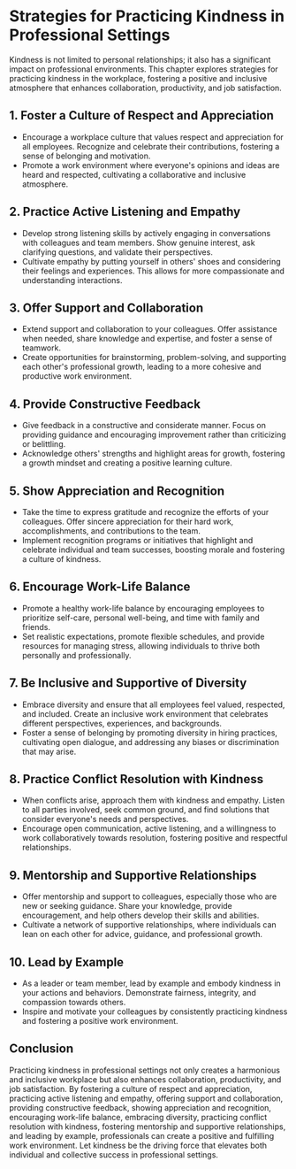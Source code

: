 Strategies for Practicing Kindness in Professional Settings
=======================================================================

Kindness is not limited to personal relationships; it also has a significant impact on professional environments. This chapter explores strategies for practicing kindness in the workplace, fostering a positive and inclusive atmosphere that enhances collaboration, productivity, and job satisfaction.

1\. Foster a Culture of Respect and Appreciation
-----------------------------------------------

* Encourage a workplace culture that values respect and appreciation for all employees. Recognize and celebrate their contributions, fostering a sense of belonging and motivation.
* Promote a work environment where everyone's opinions and ideas are heard and respected, cultivating a collaborative and inclusive atmosphere.

2\. Practice Active Listening and Empathy
----------------------------------------

* Develop strong listening skills by actively engaging in conversations with colleagues and team members. Show genuine interest, ask clarifying questions, and validate their perspectives.
* Cultivate empathy by putting yourself in others' shoes and considering their feelings and experiences. This allows for more compassionate and understanding interactions.

3\. Offer Support and Collaboration
----------------------------------

* Extend support and collaboration to your colleagues. Offer assistance when needed, share knowledge and expertise, and foster a sense of teamwork.
* Create opportunities for brainstorming, problem-solving, and supporting each other's professional growth, leading to a more cohesive and productive work environment.

4\. Provide Constructive Feedback
--------------------------------

* Give feedback in a constructive and considerate manner. Focus on providing guidance and encouraging improvement rather than criticizing or belittling.
* Acknowledge others' strengths and highlight areas for growth, fostering a growth mindset and creating a positive learning culture.

5\. Show Appreciation and Recognition
------------------------------------

* Take the time to express gratitude and recognize the efforts of your colleagues. Offer sincere appreciation for their hard work, accomplishments, and contributions to the team.
* Implement recognition programs or initiatives that highlight and celebrate individual and team successes, boosting morale and fostering a culture of kindness.

6\. Encourage Work-Life Balance
------------------------------

* Promote a healthy work-life balance by encouraging employees to prioritize self-care, personal well-being, and time with family and friends.
* Set realistic expectations, promote flexible schedules, and provide resources for managing stress, allowing individuals to thrive both personally and professionally.

7\. Be Inclusive and Supportive of Diversity
-------------------------------------------

* Embrace diversity and ensure that all employees feel valued, respected, and included. Create an inclusive work environment that celebrates different perspectives, experiences, and backgrounds.
* Foster a sense of belonging by promoting diversity in hiring practices, cultivating open dialogue, and addressing any biases or discrimination that may arise.

8\. Practice Conflict Resolution with Kindness
---------------------------------------------

* When conflicts arise, approach them with kindness and empathy. Listen to all parties involved, seek common ground, and find solutions that consider everyone's needs and perspectives.
* Encourage open communication, active listening, and a willingness to work collaboratively towards resolution, fostering positive and respectful relationships.

9\. Mentorship and Supportive Relationships
------------------------------------------

* Offer mentorship and support to colleagues, especially those who are new or seeking guidance. Share your knowledge, provide encouragement, and help others develop their skills and abilities.
* Cultivate a network of supportive relationships, where individuals can lean on each other for advice, guidance, and professional growth.

10\. Lead by Example
-------------------

* As a leader or team member, lead by example and embody kindness in your actions and behaviors. Demonstrate fairness, integrity, and compassion towards others.
* Inspire and motivate your colleagues by consistently practicing kindness and fostering a positive work environment.

Conclusion
----------

Practicing kindness in professional settings not only creates a harmonious and inclusive workplace but also enhances collaboration, productivity, and job satisfaction. By fostering a culture of respect and appreciation, practicing active listening and empathy, offering support and collaboration, providing constructive feedback, showing appreciation and recognition, encouraging work-life balance, embracing diversity, practicing conflict resolution with kindness, fostering mentorship and supportive relationships, and leading by example, professionals can create a positive and fulfilling work environment. Let kindness be the driving force that elevates both individual and collective success in professional settings.
